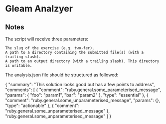 # Gleam Analzyer

## Notes

The script will receive three parameters:

    The slug of the exercise (e.g. two-fer).
    A path to a directory containing the submitted file(s) (with a trailing slash).
    A path to an output directory (with a trailing slash). This directory is writable.


The analysis.json file should be structured as followed:

{
  "summary": "This solution looks good but has a few points to address",
  "comments": [
    {
      "comment": "ruby.general.some_parameterised_message",
      "params": { "foo": "param1", "bar": "param2" },
      "type": "essential"
    },
    {
      "comment": "ruby.general.some_unparameterised_message",
      "params": {},
      "type": "actionable"
    },
    {
      "comment": "ruby.general.some_unparameterised_message"
    },
    "ruby.general.some_unparameterised_message"
  ]
}
